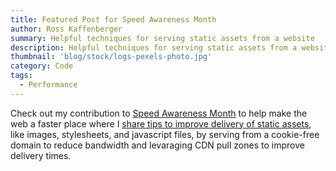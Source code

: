 ```yaml
---
title: Featured Post for Speed Awareness Month
author: Ross Kaffenberger
summary: Helpful techniques for serving static assets from a website
description: Helpful techniques for serving static assets from a website
thumbnail: 'blog/stock/logs-pexels-photo.jpg'
category: Code
tags:
  - Performance
---
```


Check out my contribution to [Speed Awareness Month][1] to help make the web a faster place where I [share tips to improve delivery of static assets][2], like images, stylesheets, and javascript files, by serving from a cookie-free domain to reduce bandwidth and levaraging CDN pull zones to improve delivery times.

[1]:	http://www.speedawarenessmonth.com/
[2]:	http://www.speedawarenessmonth.com/speeding-up-asset-delivery-from-your-rails-app/
